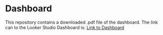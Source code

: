 # Dashboard

This repository contains a downloaded .pdf file of the dashboard. The link can to the Looker Studio Dashboard is: [Link to Dashboard](https://lookerstudio.google.com/s/jU4hF9my8do)
